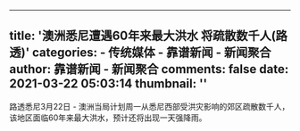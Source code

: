 
---
title: '澳洲悉尼遭遇60年来最大洪水 将疏散数千人(路透)'
categories: 
    - 传统媒体
    - 靠谱新闻 - 新闻聚合
author: 靠谱新闻 - 新闻聚合
comments: false
date: 2021-03-22 05:03:14
thumbnail: ''
---

<div>   
路透悉尼3月22日 - 澳洲当局计划周一从悉尼西部受洪灾影响的郊区疏散数千人，该地区面临60年来最大洪水，预计还将出现一天强降雨。  
</div>
            